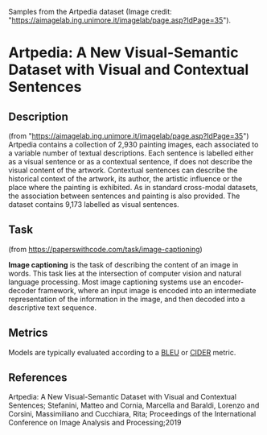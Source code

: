 Samples from the Artpedia dataset (Image credit: "https://aimagelab.ing.unimore.it/imagelab/page.asp?IdPage=35").

# Artpedia: A New Visual-Semantic Dataset with Visual and Contextual Sentences

## Description

(from "https://aimagelab.ing.unimore.it/imagelab/page.asp?IdPage=35")
Artpedia contains a collection of 2,930 painting images, each associated to a variable number of textual descriptions. Each sentence is labelled either as a visual sentence or as a contextual sentence, if does not describe the visual content of the artwork. Contextual sentences can describe the historical context of the artwork, its author, the artistic influence or the place where the painting is exhibited. As in standard cross-modal datasets, the association between sentences and painting is also provided. The dataset contains 9,173 labelled as visual sentences.


## Task

(from https://paperswithcode.com/task/image-captioning)

**Image captioning** is the task of describing the content of an image in words. This task lies at the intersection of computer vision and natural language processing. Most image captioning systems use an encoder-decoder framework, where an input image is encoded into an intermediate representation of the information in the image, and then decoded into a descriptive text sequence.


## Metrics
Models are typically evaluated according to a [BLEU](https://aclanthology.org/P02-1040/) or [CIDER](https://www.cv-foundation.org/openaccess/content_cvpr_2015/papers/Vedantam_CIDEr_Consensus-Based_Image_2015_CVPR_paper.pdf) metric.


## References
Artpedia: A New Visual-Semantic Dataset with Visual and Contextual Sentences; Stefanini, Matteo and Cornia, Marcella and Baraldi, Lorenzo and Corsini, Massimiliano and Cucchiara, Rita; Proceedings of the International Conference on Image Analysis and Processing;2019